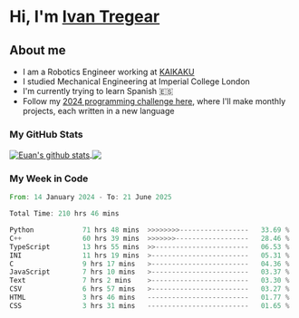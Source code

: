 # Hi, I'm [Ivan Tregear](https://www.linkedin.com/in/ivantregear/)

## About me

* I am a Robotics Engineer working at [KAIKAKU](https://github.com/KAIKAKU-AI)
* I studied Mechanical Engineering at Imperial College London
* I'm currently trying to learn Spanish :es:
* Follow my [2024 programming challenge here](https://github.com/ITregear?tab=repositories), where I'll make monthly projects, each written in a new language


### My GitHub Stats

<a href="#my-github-stats">
  <img align="center" src="https://github-readme-stats.vercel.app/api?username=itregear&count_private=true&show_icons=true&include_all_commits=true&theme=material-palenight" alt="Euan's github stats" />
</a>

<a href="#my-github-stats">
  <img align="center" src="https://github-readme-stats.vercel.app/api/top-langs/?username=itregear&layout=compact&theme=material-palenight" />
</a>

### My Week in Code
<!--START_SECTION:waka-->

```rust
From: 14 January 2024 - To: 21 June 2025

Total Time: 210 hrs 46 mins

Python            71 hrs 48 mins  >>>>>>>>-----------------   33.69 %
C++               60 hrs 39 mins  >>>>>>>------------------   28.46 %
TypeScript        13 hrs 55 mins  >>-----------------------   06.53 %
INI               11 hrs 19 mins  >------------------------   05.31 %
C                 9 hrs 17 mins   >------------------------   04.36 %
JavaScript        7 hrs 10 mins   >------------------------   03.37 %
Text              7 hrs 2 mins    >------------------------   03.30 %
CSV               6 hrs 57 mins   >------------------------   03.27 %
HTML              3 hrs 46 mins   -------------------------   01.77 %
CSS               3 hrs 31 mins   -------------------------   01.65 %
```

<!--END_SECTION:waka-->
